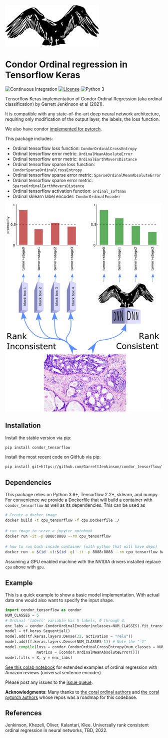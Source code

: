 <img src="docs/img/condor.png" width=300>

# Condor Ordinal regression in Tensorflow Keras
![Continuous Integration](https://github.com/GarrettJenkinson/condor_tensorflow/actions/workflows/python-test.yml/badge.svg)
[![License](https://img.shields.io/badge/license-MIT-blue.svg)](https://github.com/rasbt/coral_pytorch/blob/master/LICENSE)
![Python 3](https://img.shields.io/badge/python-3-blue.svg)

Tensorflow Keras implementation of Condor Ordinal Regression (aka ordinal classification) by 
Garrett Jenkinson et al (2021).

It is compatible with any state-of-the-art deep neural network architecture, 
requiring only modification of the output layer, the labels, the loss function.

We also have condor [implemented for pytorch](https://github.com/GarrettJenkinson/condor_pytorch).

This package includes:

  * Ordinal tensorflow loss function: `CondorOrdinalCrossEntropy`
  * Ordinal tensorflow error metric: `OrdinalMeanAbsoluteError`
  * Ordinal tensorflow error metric: `OrdinalEarthMoversDistance`
  * Ordinal tensorflow sparse loss function: `CondorSparseOrdinalCrossEntropy`
  * Ordinal tensorflow sparse error metric: `SparseOrdinalMeanAbsoluteError`
  * Ordinal tensorflow sparse error metric: `SparseOrdinalEarthMoversDistance`
  * Ordinal tensorflow activation function: `ordinal_softmax`
  * Ordinal sklearn label encoder: `CondorOrdinalEncoder`

<img src="docs/img/rankconsistent.png" width=500>

## Installation

Install the stable version via pip:

```bash
pip install condor_tensorflow
```

Install the most recent code on GitHub via pip:

```bash
pip install git+https://github.com/GarrettJenkinson/condor_tensorflow/
```

## Dependencies

This package relies on Python 3.6+, Tensorflow 2.2+, sklearn, and numpy.
For convenience we provide a Dockerfile that will build a container with
`condor_tensorflow` as well as its dependencies. This can be used
as 

```bash
# Create a docker image
docker build -t cpu_tensorflow -f cpu.Dockerfile ./

# run image to serve a jupyter notebook 
docker run -it -p 8888:8888 --rm cpu_tensorflow

# how to run bash inside container (with python that will have deps)
docker run -u $(id -u):$(id -g) -it -p 8888:8888 --rm cpu_tensorflow bash
```

Assuming a GPU enabled machine with the NVIDIA drivers installed replace `cpu`
above with `gpu`.

## Example

This is a quick example to show a basic model implementation. With actual 
data one would also want to specify the input shape.

```python
import condor_tensorflow as condor
NUM_CLASSES = 5
# Ordinal 'labels' variable has 5 labels, 0 through 4.
enc_labs = condor.CondorOrdinalEncoder(nclasses=NUM_CLASSES).fit_transform(labels)
model = tf.keras.Sequential()
model.add(tf.keras.layers.Dense(32, activation = "relu"))
model.add(tf.keras.layers.Dense(NUM_CLASSES-1)) # Note the "-1"
model.compile(loss = condor.CondorOrdinalCrossEntropy(num_classes = NUM_CLASSES),
              metrics = [condor.OrdinalMeanAbsoluteError()])
model.fit(x = X, y = enc_labs)
```

[See this colab notebook](https://github.com/GarrettJenkinson/condor_tensorflow/blob/main/docs/CONDOR_TensorFlow_demo.ipynb) 
for extended examples of ordinal regression with Amazon reviews (universal sentence encoder).

Please post any issues to the [issue queue](https://github.com/GarrettJenkinson/condor_tensorflow/issues). 

**Acknowledgments**: Many thanks to [the coral ordinal authors](https://github.com/ck37/coral-ordinal) and 
[the coral pytorch authors](https://github.com/Raschka-research-group/coral_pytorch) whose repos was a roadmap for this codebase.

## References

Jenkinson, Khezeli, Oliver, Kalantari, Klee. Universally rank consistent ordinal regression in neural networks, TBD, 2022.
